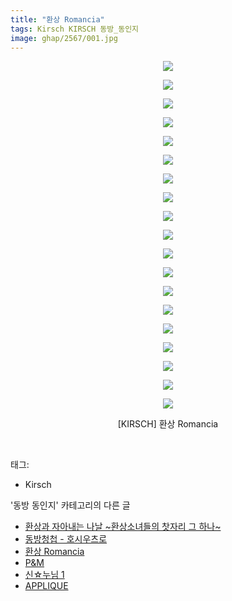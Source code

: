 ```yaml
---
title: "환상 Romancia"
tags: Kirsch KIRSCH 동방_동인지
image: ghap/2567/001.jpg
---
```

<div class="article">
<p style="text-align: center; clear: none; float: none;"><img src="{{ site.nasurl }}/ghap/2567/001.jpg"/></p>
<p style="text-align: center; clear: none; float: none;"><img src="{{ site.nasurl }}/ghap/2567/002.jpg"/></p>
<p style="text-align: center; clear: none; float: none;"><img src="{{ site.nasurl }}/ghap/2567/003.jpg"/></p>
<p style="text-align: center; clear: none; float: none;"><img src="{{ site.nasurl }}/ghap/2567/004.jpg"/></p>
<p style="text-align: center; clear: none; float: none;"><img src="{{ site.nasurl }}/ghap/2567/005.jpg"/></p>
<p style="text-align: center; clear: none; float: none;"><img src="{{ site.nasurl }}/ghap/2567/006.jpg"/></p>
<p style="text-align: center; clear: none; float: none;"><img src="{{ site.nasurl }}/ghap/2567/007.jpg"/></p>
<p style="text-align: center; clear: none; float: none;"><img src="{{ site.nasurl }}/ghap/2567/008.jpg"/></p>
<p style="text-align: center; clear: none; float: none;"><img src="{{ site.nasurl }}/ghap/2567/009.jpg"/></p>
<p style="text-align: center; clear: none; float: none;"><img src="{{ site.nasurl }}/ghap/2567/010.jpg"/></p>
<p style="text-align: center; clear: none; float: none;"><img src="{{ site.nasurl }}/ghap/2567/011.jpg"/></p>
<p style="text-align: center; clear: none; float: none;"><img src="{{ site.nasurl }}/ghap/2567/012.jpg"/></p>
<p style="text-align: center; clear: none; float: none;"><img src="{{ site.nasurl }}/ghap/2567/013.jpg"/></p>
<p style="text-align: center; clear: none; float: none;"><img src="{{ site.nasurl }}/ghap/2567/014.jpg"/></p>
<p style="text-align: center; clear: none; float: none;"><img src="{{ site.nasurl }}/ghap/2567/015.jpg"/></p>
<p style="text-align: center; clear: none; float: none;"><img src="{{ site.nasurl }}/ghap/2567/016.jpg"/></p>
<p style="text-align: center; clear: none; float: none;"><img src="{{ site.nasurl }}/ghap/2567/017.jpg"/></p>
<p style="text-align: center; clear: none; float: none;"><img src="{{ site.nasurl }}/ghap/2567/018.jpg"/></p>
<p style="text-align: center; clear: none; float: none;"><img src="{{ site.nasurl }}/ghap/2567/019.jpg"/></p>
<p style="text-align: center; clear: none; float: none;">[KIRSCH] 환상 Romancia</p>
<p><br/></p>
</div><div class="tagTrail">
<p>태그: </p>
<ul>
<li>Kirsch</li>
</ul>
</div><div class="another">
<p>'동방 동인지' 카테고리의 다른 글</p>
<ul>
<li><a href="/2016-10-13-ghap_2569">환상과 자아내는 나날 ~환상소녀들의 찻자리 그 하나~</a></li>
<li><a href="/2016-10-13-ghap_2568">동방청첩 - 호시우츠로</a></li>
<li><a href="/2016-10-13-ghap_2567">환상 Romancia</a></li>
<li><a href="/2016-10-13-ghap_2566">P&amp;M</a></li>
<li><a href="/2016-10-13-ghap_2565">신☆누님 1</a></li>
<li><a href="/2016-10-13-ghap_2564">APPLIQUE</a></li>
</ul>
</div><div class="cb_module cb_fluid">
<div class="cb_wrt cb_profile">
</div><!-- commentList close -->
</div>